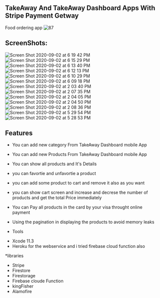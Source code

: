 ## TakeAway And TakeAway Dashboard Apps With Stripe Payment Getway
 Food ordering app
![87](https://user-images.githubusercontent.com/17813115/91970059-6273ac00-ed17-11ea-877c-3206a774acb3.png)

## ScreenShots:

![Screen Shot 2020-09-02 at 6 19 42 PM](https://user-images.githubusercontent.com/17813115/92010482-24dc4680-ed4a-11ea-9e8a-4d664eb1f30e.png)
![Screen Shot 2020-09-02 at 6 15 29 PM](https://user-images.githubusercontent.com/17813115/92010490-273ea080-ed4a-11ea-84f2-d1792b85fdd5.png)
![Screen Shot 2020-09-02 at 6 13 40 PM](https://user-images.githubusercontent.com/17813115/92010492-27d73700-ed4a-11ea-8c35-aec8b30acfdf.png)
![Screen Shot 2020-09-02 at 6 12 13 PM](https://user-images.githubusercontent.com/17813115/92010494-286fcd80-ed4a-11ea-9f83-eff369af6da5.png)
![Screen Shot 2020-09-02 at 6 10 29 PM](https://user-images.githubusercontent.com/17813115/92010496-29086400-ed4a-11ea-8676-a7512371aa0b.png)
![Screen Shot 2020-09-02 at 6 09 18 PM](https://user-images.githubusercontent.com/17813115/92010499-29086400-ed4a-11ea-9b57-c4a79ddefed2.png)
![Screen Shot 2020-09-02 at 2 03 40 PM](https://user-images.githubusercontent.com/17813115/92010502-29a0fa80-ed4a-11ea-874b-a7edbab3cc66.png)
![Screen Shot 2020-09-02 at 2 07 35 PM](https://user-images.githubusercontent.com/17813115/92010506-2ad22780-ed4a-11ea-96e5-e6c963de0e5f.png)
![Screen Shot 2020-09-02 at 2 04 05 PM](https://user-images.githubusercontent.com/17813115/92010507-2b6abe00-ed4a-11ea-9d1e-1a63e27f1994.png)
![Screen Shot 2020-09-02 at 2 04 50 PM](https://user-images.githubusercontent.com/17813115/92010511-2c035480-ed4a-11ea-97c9-a758d43c48ce.png)
![Screen Shot 2020-09-02 at 2 08 36 PM](https://user-images.githubusercontent.com/17813115/92010515-2d348180-ed4a-11ea-954c-4207c7cf2af1.png)
![Screen Shot 2020-09-02 at 5 29 54 PM](https://user-images.githubusercontent.com/17813115/92010518-2dcd1800-ed4a-11ea-8dbc-8b0338c081bb.png)
![Screen Shot 2020-09-02 at 5 28 53 PM](https://user-images.githubusercontent.com/17813115/92010520-2dcd1800-ed4a-11ea-871f-a2eb7fc8917a.png)

## Features 
* You can add new category From TakeAway Dashboard mobile App
* You can add new Products From TakeAway Dashboard mobile App
* You can show all products and It's Details 
* you can favortie and unfavortie a product
* you can add some product to cart and remove it also as you want 
* you can show cart screen and increase and decrese the number of products and get the total Price immediately 
* You can Pay all products in the card by your visa throught online payment 
* Using the pagination in displaying the products to avoid memory leaks 

* Tools 
 - Xcode 11.3
 - Heroku for the webservice and i tried firebase cloud function also 
 
*libraries 
 - Stripe 
 - Firestore 
 - Firestorage 
 - Firebase cloude Function 
 - kingFisher 
 - Alamofire 
 
